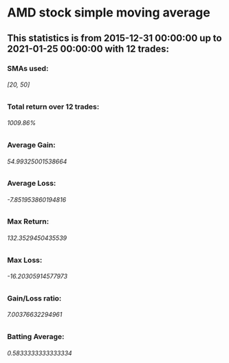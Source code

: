 # AMD stock simple moving average
## This statistics is from 2015-12-31 00:00:00 up to 2021-01-25 00:00:00 with 12 trades:
### SMAs used: 
###### [20, 50]
### Total return over 12 trades:
###### 1009.86%
### Average Gain:
###### 54.99325001538664
### Average Loss:
###### -7.851953860194816
### Max Return:
###### 132.3529450435539
### Max Loss:
###### -16.20305914577973
### Gain/Loss ratio:
###### 7.00376632294961
### Batting Average:
###### 0.5833333333333334
